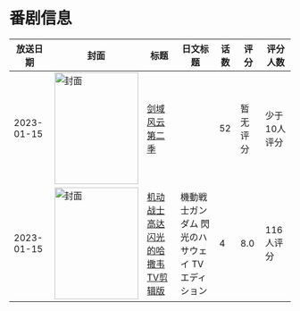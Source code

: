 # 番剧信息

|放送日期|封面|标题|日文标题|话数|评分|评分人数|
|---|---|---|---|---|---|---|
|2023-01-15|<img src="https://lain.bgm.tv/pic/cover/c/d8/c0/403734_5av2a.jpg" alt="封面" style="width:150px;height:200px;object-fit:cover;">|[剑域风云 第二季](https://bangumi.tv/subject/403734)||52|暂无评分|少于10人评分|
|2023-01-15|<img src="https://lain.bgm.tv/pic/cover/c/4b/f8/417020_70J02.jpg" alt="封面" style="width:150px;height:200px;object-fit:cover;">|[机动战士高达 闪光的哈撒韦 TV剪辑版](https://bangumi.tv/subject/417020)|機動戦士ガンダム 閃光のハサウェイ TVエディション|4|8.0|116人评分|
